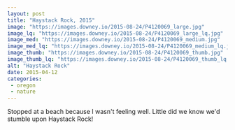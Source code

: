 ```yaml
---
layout: post
title: "Haystack Rock, 2015"
image: "https://images.downey.io/2015-08-24/P4120069_large.jpg"
image_lq: "https://images.downey.io/2015-08-24/P4120069_large_lq.jpg"
image_med: "https://images.downey.io/2015-08-24/P4120069_medium.jpg"
image_med_lq: "https://images.downey.io/2015-08-24/P4120069_medium_lq.jpg"
image_thumb: "https://images.downey.io/2015-08-24/P4120069_thumb.jpg"
image_thumb_lq: "https://images.downey.io/2015-08-24/P4120069_thumb_lq.jpg"
alt: "Haystack Rock"
date: 2015-04-12
categories:
 - oregon
 - nature
---
```


Stopped at a beach because I wasn't feeling well.  Little did we know we'd stumble
upon Haystack Rock!
